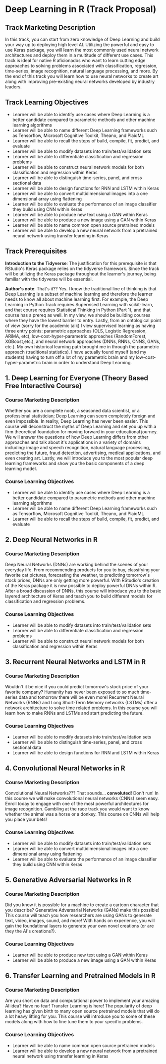 # Deep Learning in R (Track Proposal)
## Track Marketing Description
In this track, you can start from zero knowledge of Deep Learning and build your way up to deploying high level AI.  Utilizing the powerful and easy to use Keras package, you will learn the most commonly used neural network architectures and deploy them in a multitude of different use cases.  This track is ideal for native R aficionados who want to learn cutting edge approaches to solving problems associated with classification, regression, time-series, image recognition, natural language processing, and more.  By the end of this track you will learn how to use neural networks to create art along with improving pre-existing neural networks developed by industry leaders.

## Track Learning Objectives
* Learner will be able to identify use cases where Deep Learning is a better candidate compared to parametric methods and other machine learning algorithms
* Learner will be able to name different Deep Learning frameworks such as Tensorflow,  Microsoft Cognitive Toolkit, Theano, and PlaidML
* Learner will be able to recall the steps of build, compile, fit, predict, and evaluate
* Learner will be able to modify datasets into train/test/validation sets
* Learner will be able to differentiate classification and regression problems
* Learner will be able to construct neural network models for both classification and regression within Keras
* Learner will be able to distinguish time-series, panel, and cross sectional data
* Learner will be able to design functions for RNN and LSTM within Keras
* Learner will be able to convert multidimensional images into a one dimensional array using flattening
* Learner will be able to evaluate the performance of an image classifier they build using CNN within Keras
* Learner will be able to produce new text using a GAN within Keras
* Learner will be able to produce a new image using a GAN within Keras
* Learner will be able to name common open source pretrained models
* Learner will be able to develop a new neural network from a pretrained neural network using transfer learning in Keras

## Track Prerequisites
**Introduction to the Tidyverse**: The justification for this prerequisite is that RStudio's Keras package relies on the tidyverse framework.  Since the track will be utilizing the Keras package throughout the learner's journey, being familiar with the tidyverse will be essential.

**Author's note**:  That's it??  Yes.  I know the traditional line of thinking is that Deep Learning is a subset of machine learning and therefore the learner needs to know all about machine learning first.  For example, the Deep Learning in Python Track requires Supervised Learning with scikit-learn, and that course requires Statistical Thinking in Python (Part 1), and that course has a prereq as well.  In my view, we should be building courses where they have the lowest barrier to entry.  Lastly, from an ontological point of view (sorry for the academic talk) I view supervised learning as having three entry points: parametric approaches (OLS, Logistic Regression, ARiMA, etc), low-cost-hyper-parametric approaches (RandomForest, XGBoost,etc.), and neural network approaches (DNNs, RNNs, CNNS, GANs, etc.).  My own historical learning path brought me in through the parametric approach (traditional statistics).  I have actually found myself (and my students) having to turn off a lot of my parametric brain and my low-cost-hyper-parametric brain in order to understand Deep Learning.

## 1.	Deep Learning for Everyone (Theory Based Free Interactive Course)
### Course Marketing Description
Whether you are a complete noob, a seasoned data scientist, or a professional statistician; Deep Learning can seem completely foreign and even impossible.  In reality, Deep Learning has never been easier.  This course will deconstruct the myths of Deep Learning and set you up with a firm theoretical foundation for moving forward in your educational journey.  We will answer the questions of how Deep Learning differs from other approaches and talk about it's applications in a variety of domains including: image and speech recognition, natural language processing, predicting the future, fraud detection, advertising, medical applications, and even creating art.  Lastly, we will introduce you to the most popular deep learning frameworks and show you the basic components of a deep learning model.  
### Course Learning Objectives
* Learner will be able to identify use cases where Deep Learning is a better candidate compared to parametric methods and other machine learning algorithms
* Learner will be able to name different Deep Learning frameworks such as Tensorflow,  Microsoft Cognitive Toolkit, Theano, and PlaidML
* Learner will be able to recall the steps of build, compile, fit, predict, and evaluate
## 2.	Deep Neural Networks in R
### Course Marketing Description
Deep Neural Networks (DNNs) are working behind the scenes of your everyday life.  From recommending products for you to buy, classifying your favorite cat pictures, forecasting the weather, to predicting tomorrow's stock prices, DNNs are only getting more powerful.  With RStudio's creation of the Keras package it is now possible to deploy powerful DNNs within R.  After a broad discussion of DNNs, this course will introduce you to the basic layered architecture of Keras and teach you to build different models for classification and regression problems.
### Course Learning Objectives
*  Learner will be able to modify datasets into train/test/validation sets
*  Learner will be able to differentiate classification and regression problems
*  Learner will be able to construct neural network models for both classification and regression within Keras
## 3.	Recurrent Neural Networks and LSTM in R
### Course Marketing Description
Wouldn't it be nice if you could predict tomorrow's stock price of your favorite company?  Humanity has never been exposed to so much time-series data and tomorrow there will be even more!  Recurrent Neural Networks (RNNs) and Long Short-Term Memory networks (LSTMs) offer a network architecture to solve time related problems.  In this course you will learn how to make RNNs and LSTMs and start predicting the future.
### Course Learning Objectives
*  Learner will be able to modify datasets into train/test/validation sets
*  Learner will be able to distinguish time-series, panel, and cross sectional data
*  Learner will be able to design functions for RNN and LSTM within Keras
## 4.	Convolutional Neural Networks in R
### Course Marketing Description
Convolutional Neural Networks???  That sounds... **convoluted**!  Don't run!  In this course we will make convolutional neural networks (CNNs) seem easy.  Enroll today to engage with one of the most powerful architectures for image recognition.  Gambling at the race track you would want to know whether the animal was a horse or a donkey.  This course on CNNs will help you place your bets!
### Course Learning Objectives
*  Learner will be able to modify datasets into train/test/validation sets
*  Learner will be able to convert multidimensional images into a one dimensional array using flattening
*  Learner will be able to evaluate the performance of an image classifier they build using CNN within Keras
## 5.	Generative Adversarial Networks in R
### Course Marketing Description
Did you know it is possible for a machine to create a cartoon character that you describe?  Generative Adversarial Networks (GANs) make this possible!  This course will teach you how researchers are using GANs to generate text, video, images, sound, and more! With hands on experience, you will gain the foundational layers to generate your own novel creations (or are they the AI's creations?). 
### Course Learning Objectives
*  Learner will be able to produce new text using a GAN within Keras
*  Learner will be able to produce a new image using a GAN within Keras
## 6.	Transfer Learning and Pretrained Models in R
### Course Marketing Description
Are you short on data and computational power to implement your amazing AI idea?  Have no fear!  Transfer Learning is here! The popularity of deep learning has given birth to many open source pretrained models that will do a lot heavy lifting for you.  This course will introduce you to some of these models along with how to fine tune them to your specific problems.
### Course Learning Objectives
*  Learner will be able to name common open source pretrained models
*  Learner will be able to develop a new neural network from a pretrained neural network using transfer learning in Keras

